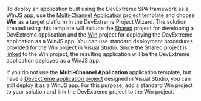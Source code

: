 To deploy an application built using the DevExtreme SPA framework as a WinJS app, use the [Multi-Channel Application](/concepts/50%20VS%20Integration/0%20Project%20Templates/15%20Multi-Channel%20Application '/Documentation/Guide/VS_Integration/Project_Templates/#Multi-Channel_Application') project template and choose **Win** as a target platform in the DevExtreme Project Wizard. The solution created using this template will include the [Shared](/concepts/50%20VS%20Integration/0%20Project%20Templates/15%20Multi-Channel%20Application/10%20Shared%20Project.md '/Documentation/Guide/VS_Integration/Project_Templates/#Multi-Channel_Application/Shared_Project') project for developing a DevExtreme application and the [Win](/concepts/50%20VS%20Integration/0%20Project%20Templates/15%20Multi-Channel%20Application/50%20Win%20Project.md '/Documentation/Guide/VS_Integration/Project_Templates/#Multi-Channel_Application/Win_Project') project for deploying the DevExtreme application as a WinJS app. You can use standard deployment procedures provided for the Win project in Visual Studio. Since the Shared project is [linked](/concepts/50%20VS%20Integration/4%20Linking%20DevExtreme%20Projects '/Documentation/Guide/VS_Integration/Linking_DevExtreme_Projects/') to the Win project, the resulting application will be the DevExtreme application deployed as a WinJS app.

If you do not use the **Multi-Channel Application** application template, but have a [DevExtreme application project](/concepts/50%20VS%20Integration/0%20Project%20Templates/02%20DevExtreme%20App%20Project%20Template '/Documentation/Guide/VS_Integration/Project_Templates/#DevExtreme_App_Project_Template') designed in Visual Studio, you can still deploy it as a WinJS app. For this purpose, add a standard Win project to your solution and link the DevExtreme project to the Win project.
